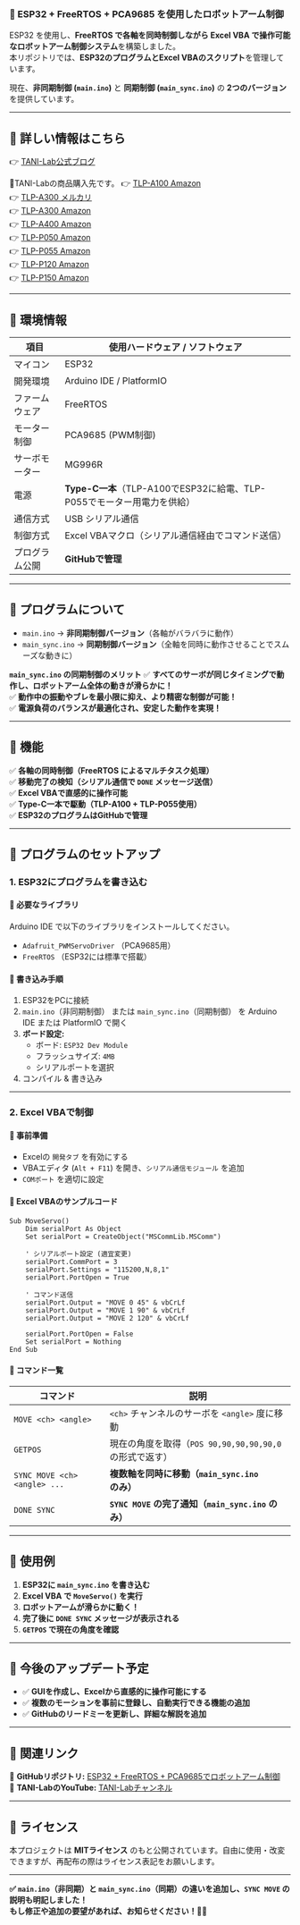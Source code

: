 ### **📌 ESP32 + FreeRTOS + PCA9685 を使用したロボットアーム制御**
ESP32 を使用し、**FreeRTOS で各軸を同時制御しながら Excel VBA で操作可能なロボットアーム制御システム**を構築しました。  
本リポジトリでは、**ESP32のプログラムとExcel VBAのスクリプト**を管理しています。  

現在、**非同期制御 (`main.ino`)** と **同期制御 (`main_sync.ino`)** の **2つのバージョン** を提供しています。

---

## 📘 詳しい情報はこちら
👉 [TANI-Lab公式ブログ](https://tani-lab.blogspot.com/)

🔗TANI-Labの商品購入先です。
👉 [TLP-A100 Amazon ](https://amzn.to/40O6x6r)  
👉 [TLP-A300 メルカリ ](https://jp.mercari.com/item/m35213370981)  
👉 [TLP-A300 Amazon ](https://amzn.to/3Cp6Jjg)  
👉 [TLP-A400 Amazon ](https://amzn.to/3Enzduf)  
👉 [TLP-P050 Amazon ](https://amzn.to/4hdklNI)  
👉 [TLP-P055 Amazon ](https://amzn.to/4gkuXcl)  
👉 [TLP-P120 Amazon ](https://amzn.to/3EhnI7D)  
👉 [TLP-P150 Amazon ](https://amzn.to/4jDk9sO)  

---

## **📌 環境情報**
| 項目 | 使用ハードウェア / ソフトウェア |
|------|--------------------------------|
| マイコン | ESP32 |
| 開発環境 | Arduino IDE / PlatformIO |
| ファームウェア | FreeRTOS |
| モーター制御 | PCA9685 (PWM制御) |
| サーボモーター | MG996R |
| 電源 | **Type-C一本**（TLP-A100でESP32に給電、TLP-P055でモーター用電力を供給） |
| 通信方式 | USB シリアル通信 |
| 制御方式 | Excel VBAマクロ（シリアル通信経由でコマンド送信） |
| プログラム公開 | **GitHubで管理** |

---

## **📌 プログラムについて**
- `main.ino` → **非同期制御バージョン**（各軸がバラバラに動作）  
- `main_sync.ino` → **同期制御バージョン**（全軸を同時に動作させることでスムーズな動きに）  

**`main_sync.ino` の同期制御のメリット**
✅ **すべてのサーボが同じタイミングで動作し、ロボットアーム全体の動きが滑らかに！**  
✅ **動作中の振動やブレを最小限に抑え、より精密な制御が可能！**  
✅ **電源負荷のバランスが最適化され、安定した動作を実現！**  

---

## **📌 機能**
✅ **各軸の同時制御（FreeRTOS によるマルチタスク処理）**  
✅ **移動完了の検知（シリアル通信で `DONE` メッセージ送信）**  
✅ **Excel VBAで直感的に操作可能**  
✅ **Type-C一本で駆動（TLP-A100 + TLP-P055使用）**  
✅ **ESP32のプログラムはGitHubで管理**  

---

## **📌 プログラムのセットアップ**
### **1. ESP32にプログラムを書き込む**
#### **📌 必要なライブラリ**
Arduino IDE で以下のライブラリをインストールしてください。
- `Adafruit_PWMServoDriver` （PCA9685用）
- `FreeRTOS` （ESP32には標準で搭載）

#### **📌 書き込み手順**
1. ESP32をPCに接続  
2. `main.ino`（非同期制御） または `main_sync.ino`（同期制御） を Arduino IDE または PlatformIO で開く  
3. **ボード設定:**  
   - ボード: `ESP32 Dev Module`  
   - フラッシュサイズ: `4MB`  
   - シリアルポートを選択  
4. コンパイル & 書き込み  

---

### **2. Excel VBAで制御**
#### **📌 事前準備**
- Excelの `開発タブ` を有効にする  
- VBAエディタ (`Alt + F11`) を開き、`シリアル通信モジュール` を追加  
- `COMポート` を適切に設定  

#### **📌 Excel VBAのサンプルコード**
```vba
Sub MoveServo()
    Dim serialPort As Object
    Set serialPort = CreateObject("MSCommLib.MSComm")
    
    ' シリアルポート設定 (適宜変更)
    serialPort.CommPort = 3
    serialPort.Settings = "115200,N,8,1"
    serialPort.PortOpen = True
    
    ' コマンド送信
    serialPort.Output = "MOVE 0 45" & vbCrLf
    serialPort.Output = "MOVE 1 90" & vbCrLf
    serialPort.Output = "MOVE 2 120" & vbCrLf
    
    serialPort.PortOpen = False
    Set serialPort = Nothing
End Sub
```

#### **📌 コマンド一覧**
| コマンド | 説明 |
|----------|------|
| `MOVE <ch> <angle>` | `<ch>` チャンネルのサーボを `<angle>` 度に移動 |
| `GETPOS` | 現在の角度を取得（`POS 90,90,90,90,90,0` の形式で返す） |
| `SYNC MOVE <ch> <angle> ...` | **複数軸を同時に移動（`main_sync.ino` のみ）** |
| `DONE SYNC` | **`SYNC MOVE` の完了通知（`main_sync.ino` のみ）** |

---

## **📌 使用例**
1. **ESP32に `main_sync.ino` を書き込む**
2. **Excel VBA で `MoveServo()` を実行**
3. **ロボットアームが滑らかに動く！**
4. **完了後に `DONE SYNC` メッセージが表示される**
5. **`GETPOS` で現在の角度を確認**

---

## **📌 今後のアップデート予定**
- ✅ **GUIを作成し、Excelから直感的に操作可能にする**  
- ✅ **複数のモーションを事前に登録し、自動実行できる機能の追加**  
- ✅ **GitHubのリードミーを更新し、詳細な解説を追加**  

---

## **📌 関連リンク**
📢 **GitHubリポジトリ:** [ESP32 + FreeRTOS + PCA9685でロボットアーム制御](https://github.com/TANI-Lab/ROBARM)  
📢 **TANI-LabのYouTube:** [TANI-Labチャンネル](https://www.youtube.com/@TANI-Lab/featured)  

---

## **📌 ライセンス**
本プロジェクトは **MITライセンス** のもと公開されています。自由に使用・改変できますが、再配布の際はライセンス表記をお願いします。

---

**✅ `main.ino`（非同期）と `main_sync.ino`（同期）の違いを追加し、`SYNC MOVE` の説明も明記しました！**  
**もし修正や追加の要望があれば、お知らせください！🚀🔥**
